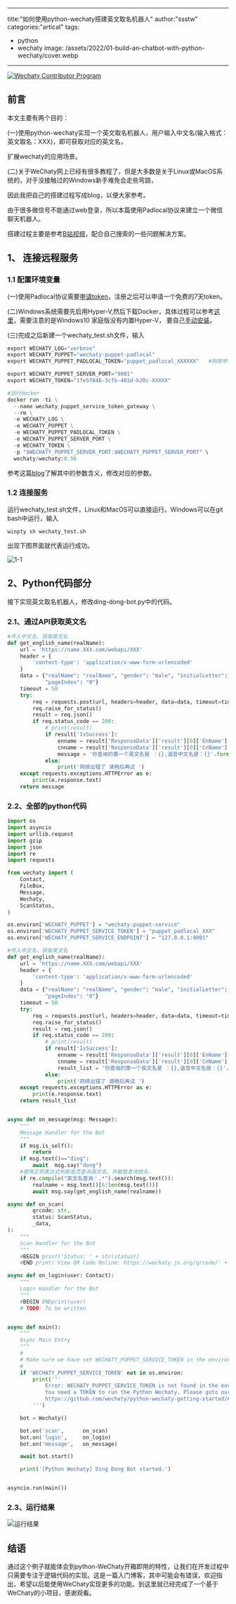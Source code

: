 ---
title:"如何使用python-wechaty搭建英文取名机器人"
author:"ssstw"
categories:"artical"
tags:
 - python
 - wechaty
 image: /assets/2022/01-build-an-chatbot-with-python-wechaty/cover.webp
 ---

[![Wechaty Contributor Program](https://img.shields.io/badge/Wechaty-Contributor%20Program-green.svg)](https://wechaty.js.org/docs/contributing/)

## 前言
本文主要有两个目的：

(一)使用python-wechaty实现一个英文取名机器人，用户输入中文名(输入格式：英文取名：XXX)，即可获取对应的英文名，

扩展wechaty的应用场景。

(二)关于WeChaty网上已经有很多教程了，但是大多数是关于Linux或MacOS系统的，对于没接触过的Windows新手难免会走些弯路，

因此我把自己的搭建过程写成blog，以便大家参考。

由于很多微信号不能通过web登录，所以本篇使用Padlocal协议来建立一个微信聊天机器人。

搭建过程主要是参考[B站视频](https://www.bilibili.com/video/BV1BB4y1A714?from=search&seid=7669334820557139832&spm_id_from=333.337.0.0)，配合自己搜索的一些问题解决方案。

## 1、 连接远程服务
### 1.1 配置环境变量
(一)使用Padlocal协议需要[申请token](http://pad-local.com/)，注册之后可以申请一个免费的7天token。

(二)Windows系统需要先启用Hyper-V,然后下载Docker，具体过程可以参考[这里](https://www.runoob.com/docker/windows-docker-install.html)，需要注意的是Windows10 家庭版没有内置Hyper-V，
要自己[手动安装](https://zhuanlan.zhihu.com/p/356396288)。

(三)完成之后新建一个wechaty_test.sh文件，输入
```python
export WECHATY_LOG="verbose"
export WECHATY_PUPPET="wechaty-puppet-padlocal"
export WECHATY_PUPPET_PADLOCAL_TOKEN="puppet_padlocal_XXXXXX"   #刚刚申请的token

export WECHATY_PUPPET_SERVER_PORT="9001"
export WECHATY_TOKEN="1fe5f846-3cfb-401d-b20c-XXXXX"

#运行docker
docker run -ti \
  --name wechaty_puppet_service_token_gateway \
  --rm \
  -e WECHATY_LOG \
  -e WECHATY_PUPPET \
  -e WECHATY_PUPPET_PADLOCAL_TOKEN \
  -e WECHATY_PUPPET_SERVER_PORT \
  -e WECHATY_TOKEN \
  -p "$WECHATY_PUPPET_SERVER_PORT:$WECHATY_PUPPET_SERVER_PORT" \
  wechaty/wechaty:0.56
  ```
参考这篇[blog](https://wechaty.js.org/2021/02/03/python-wechaty-for-padlocal-puppet-service/)了解其中的参数含义，修改对应的参数。

### 1.2 连接服务 
运行wechaty_test.sh文件，Linux和MacOS可以直接运行。Windows可以在git bash中运行，输入
```
winpty sh wechaty_test.sh
```
出现下图界面就代表运行成功。

![1-1](/assets/2022/01-build-an-chatbot-with-python-wechaty/1-1.webp)

## 2、Python代码部分
接下实现英文取名机器人，修改ding-dong-bot.py中的代码。
### 2.1、通过API获取英文名
```python
#传入中文名，获取英文名
def get_english_name(realName):
    url = 'https://name.XXX.com/webapi/XXX'
    header = {
        'content-type': 'application/x-www-form-urlencoded'
    }
    data = {"realName": "realName", "gender": "male", "initialLetter": "", "spell": "0", "pronounce": "0", "popularity": "1",
            "pageIndex": "0"}
    timeout = 50
    try:
        req = requests.post(url, headers=header, data=data, timeout=timeout)  # 发post请求
        req.raise_for_status()
        result = req.json()
        if req.status_code == 200:
            # print(result)
            if result['IsSuccess']:
                enname = result['ResponseData']['result'][0]['EnName']
                cnname = result['ResponseData']['result'][0]['CnName']
                message = '你查询的第一个英文名是 ：{},谐音中文名是：{}'.format(enname, ' '.join(cnname))
            else:
                print('网络出错了 请稍后再试 ')
    except requests.exceptions.HTTPError as e:
        print(e.response.text)
    return message
```
### 2.2、全部的python代码
```python
import os
import asyncio
import urllib.request
import gzip
import json
import re
import requests

from wechaty import (
    Contact,
    FileBox,
    Message,
    Wechaty,
    ScanStatus,
)

os.environ['WECHATY_PUPPET'] = "wechaty-puppet-service"
os.environ['WECHATY_PUPPET_SERVICE_TOKEN'] = "puppet_padlocal_XXX"
os.environ['WECHATY_PUPPET_SERVICE_ENDPOINT'] = "127.0.0.1:9001"

#传入中文名，获取英文名
def get_english_name(realName):
    url = 'https://name.XXX.com/webapi/XXX'
    header = {
        'content-type': 'application/x-www-form-urlencoded'
    }
    data = {"realName": "realName", "gender": "male", "initialLetter": "", "spell": "0", "pronounce": "0", "popularity": "1",
            "pageIndex": "0"}
    timeout = 50
    try:
        req = requests.post(url, headers=header, data=data, timeout=timeout)  # 发post请求
        req.raise_for_status()
        result = req.json()
        if req.status_code == 200:
            # print(result)
            if result['IsSuccess']:
                enname = result['ResponseData']['result'][0]['EnName']
                cnname = result['ResponseData']['result'][0]['CnName']
                result_list = '你查询的第一个英文名是 ：{},谐音中文名是：{}'.format(enname, ' '.join(cnname))
            else:
                print('网络出错了 请稍后再试 ')
    except requests.exceptions.HTTPError as e:
        print(e.response.text)
    return result_list


async def on_message(msg: Message):
    """
    Message Handler for the Bot
    """
    if msg.is_self():
        return
    if msg.text()=="ding":
        await  msg.say("dong")
    #使用正则表达式判断是否查询英文名，并截取查询姓名
    if re.compile("英文名查询：.*").search(msg.text()):
        realname = msg.text()[6:len(msg.text())]
        await msg.say(get_english_name(realname))

async def on_scan(
        qrcode: str,
        status: ScanStatus,
        _data,
):
    """
    Scan Handler for the Bot
    """
    #BEGIN print('Status: ' + str(status))
    #END print('View QR Code Online: https://wechaty.js.org/qrcode/' + qrcode)

async def on_login(user: Contact):
    """
    Login Handler for the Bot
    """
    #BEGIN ENDprint(user)
    # TODO: To be written


async def main():
    """
    Async Main Entry
    """
    #
    # Make sure we have set WECHATY_PUPPET_SERVICE_TOKEN in the environment variables.
    #
    if 'WECHATY_PUPPET_SERVICE_TOKEN' not in os.environ:
        print('''
            Error: WECHATY_PUPPET_SERVICE_TOKEN is not found in the environment variables
            You need a TOKEN to run the Python Wechaty. Please goto our README for details
            https://github.com/wechaty/python-wechaty-getting-started/#wechaty_puppet_service_token
        ''')

    bot = Wechaty()

    bot.on('scan',      on_scan)
    bot.on('login',     on_login)
    bot.on('message',   on_message)

    await bot.start()

    print('[Python Wechaty] Ding Dong Bot started.')


asyncio.run(main())

```
### 2.3、运行结果
![运行结果](/assets/2022/01-build-an-chatbot-with-python-wechaty/2-1.webp)

## 结语

通过这个例子就能体会到python-WeChaty开箱即用的特性，让我们在开发过程中只需要专注于逻辑代码的实现。这是一篇入门博客，其中可能会有错误，欢迎指出，希望以后能使用WeChaty实现更多的功能。到这里就已经完成了一个基于WeChaty的小项目，感谢观看。